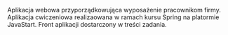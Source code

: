 Aplikacja webowa przyporządkowująca wyposażenie pracownikom firmy. 
Aplikacja cwiczeniowa realizaowana w ramach kursu Spring na platormie JavaStart.
Front aplikacji dostarczony w treści zadania.

